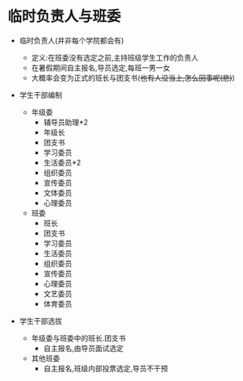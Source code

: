 # 临时负责人与班委

- 临时负责人(并非每个学院都会有)
  - 定义:在班委没有选定之前,主持班级学生工作的负责人
  - 在暑假期间自主报名,导员选定,每班一男一女
  - 大概率会变为正式的班长与团支书(~~也有人没当上,怎么回事呢(悲)~~)

- 学生干部编制
  - 年级委
    - 辅导员助理*2
    - 年级长
    - 团支书
    - 学习委员
    - 生活委员*2
    - 组织委员
    - 宣传委员
    - 文体委员
    - 心理委员
  - 班委
    - 班长
    - 团支书
    - 学习委员
    - 生活委员
    - 组织委员
    - 宣传委员
    - 心理委员
    - 文艺委员
    - 体育委员
- 学生干部选拔
  - 年级委与班委中的班长.团支书
    - 自主报名,由导员面试选定
  - 其他班委
    - 自主报名,班级内部投票选定,导员不干预